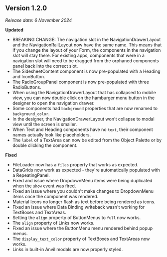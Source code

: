 ## Version 1.2.0
_Release date: 6 November 2024_

**Updated**
* BREAKING CHANGE: The navigation slot in the NavigationDrawerLayout and the NavigationRailLayout now have the same name. This means that if you change the layout of your Form, the components in the navigation slot will stay there. For existing apps, components that were in a navigation slot will need to be dragged from the orphaned components panel back into the correct slot.
* The SidesheetContent component is now pre-populated with a Heading and IconButton.
* The RadioGroupPanel component is now pre-populated with three RadioButtons.
* When using the NavigationDrawerLayout that has collapsed to mobile view, you can now double click on the hamburger menu button in the designer to open the navigation drawer.
* Some components had `background` properties that are now renamed to `background_color`.
* In the designer, the NavigationDrawerLayout won't collapse to modal view until the screen is smaller.
* When Text and Heading components have no `text`, their component names actually look like placeholders.
* The `label` of a TextArea can now be edited from the Object Palette or by double clicking the component.

**Fixed**
* FileLoader now has a `files` property that works as expected.
* DataGrids now work as expected - they're automatically populated with a RepeatingPanel.
* Fixed and issue where DropdownMenu items were being duplicated when the `show` event was fired.
* Fixed an issue where you couldn't make changes to DropdownMenu items once the component was rendered.
* Material Icons no longer flash as text before being rendered as icons.
* Fixed an issue where Data Binding writeback wasn't working for TextBoxes and TextAreas.
* Setting the `align` property of ButtonMenus to `full` now works.
* The `align` property of Links now works.
* Fixed an issue where the ButtonMenu menu rendered behind popup menus.
* The `display_text_color` property of TextBoxes and TextAreas now works.
* Links in built-in Anvil modals are now properly styled.
